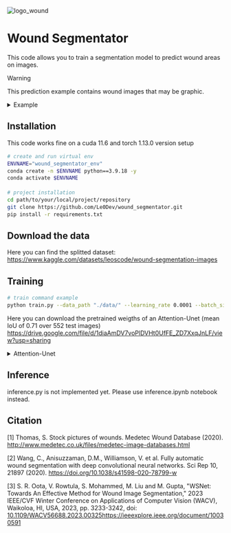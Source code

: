 ![logo_wound](https://github.com/Le0Dev/wound_segmentator/assets/39364891/a77dd46e-cd9d-4546-8668-a9691faa38ff)

# Wound Segmentator

This code allows you to train a segmentation model to predict wound areas on images.
>[!WARNING]  
>This prediction example contains wound images that may be graphic.
><details>
><summary>Example </summary>
><IMG src="./pred_example.PNG"/>
></details>

## Installation
This code works fine on a cuda 11.6 and torch 1.13.0 version setup

```bash
# create and run virtual env
ENVNAME="wound_segmentator_env"
conda create -n $ENVNAME python==3.9.18 -y
conda activate $ENVNAME

# project installation
cd path/to/your/local/project/repository
git clone https://github.com/Le0Dev/wound_segmentator.git
pip install -r requirements.txt
```

## Download the data
Here you can find the splitted dataset: 
https://www.kaggle.com/datasets/leoscode/wound-segmentation-images

## Training
```bash
# train command example
python train.py --data_path "./data/" --learning_rate 0.0001 --batch_size 8 --epochs 100 --img_size 256
```

Here you can download the pretrained weigths of an Attention-Unet (mean IoU of 0.71 over 552 test images)
https://drive.google.com/file/d/1diaAmDV7voPlDVHt0UfFE_ZD7XxqJnLF/view?usp=sharing
<details>
<summary>Attention-Unet</summary>
<IMG src="./plots/iou_plot.png"/>
Training config: training set size = 2208 images (validation ratio = 0.2), 
img_size = 256,
criterion = DiceBCELoss,  
batch size = 8,
epochs = 150,
trained on a RTX3070Ti gpu
</details>

## Inference
inference.py is not implemented yet. Please use inference.ipynb notebook instead.

## Citation   

[1] Thomas, S. Stock pictures of wounds. Medetec Wound Database (2020). http://www.medetec.co.uk/files/medetec-image-databases.html

[2] Wang, C., Anisuzzaman, D.M., Williamson, V. et al. Fully automatic wound segmentation with deep convolutional neural networks. Sci Rep 10, 21897 (2020). https://doi.org/10.1038/s41598-020-78799-w

[3] S. R. Oota, V. Rowtula, S. Mohammed, M. Liu and M. Gupta, "WSNet: Towards An Effective Method for Wound Image Segmentation," 2023 IEEE/CVF Winter Conference on Applications of Computer Vision (WACV), Waikoloa, HI, USA, 2023, pp. 3233-3242, doi: [10.1109/WACV56688.2023.00325](https://ieeexplore.ieee.org/document/10030591)https://ieeexplore.ieee.org/document/10030591




 
